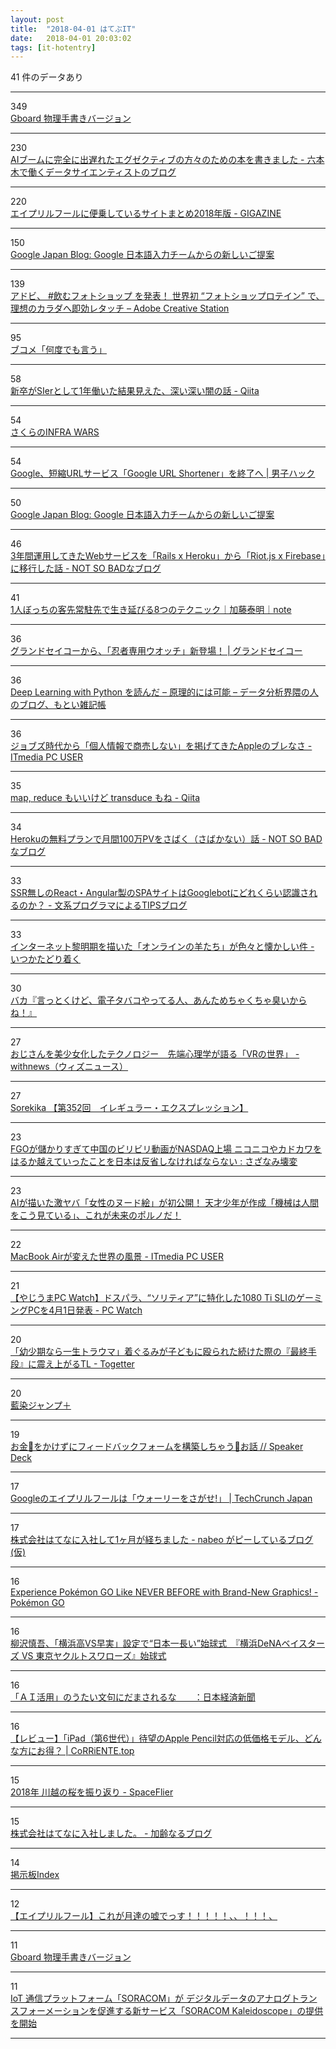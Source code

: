 ```yaml
---
layout: post
title:  "2018-04-01 はてぶIT"
date:   2018-04-01 20:03:02
tags: [it-hotentry]
---
```

41 件のデータあり

<hr><div class="row">
<div class="col-1"><span class="badge badge-pill badge-success h2">349</span></div>
<div class="col-11"><a href='https://landing.google.co.jp/tegaki/' target='_blank'>Gboard 物理手書きバージョン</a></div>
</div>
<hr>
<div class="row">
<div class="col-1"><span class="badge badge-pill badge-success h2">230</span></div>
<div class="col-11"><a href='https://tjo.hatenablog.com/entry/2018/04/01/003000' target='_blank'>AIブームに完全に出遅れたエグゼクティブの方々のための本を書きました - 六本木で働くデータサイエンティストのブログ</a></div>
</div>
<hr>
<div class="row">
<div class="col-1"><span class="badge badge-pill badge-success h2">220</span></div>
<div class="col-11"><a href='https://gigazine.net/news/20180401-aprilfool/' target='_blank'>エイプリルフールに便乗しているサイトまとめ2018年版 - GIGAZINE</a></div>
</div>
<hr>
<div class="row">
<div class="col-1"><span class="badge badge-pill badge-success h2">150</span></div>
<div class="col-11"><a href='https://japan.googleblog.com/2018/04/tegaki.html' target='_blank'>Google Japan Blog: Google 日本語入力チームからの新しいご提案</a></div>
</div>
<hr>
<div class="row">
<div class="col-1"><span class="badge badge-pill badge-success h2">139</span></div>
<div class="col-11"><a href='https://blogs.adobe.com/creativestation/aprilfools_2018' target='_blank'>アドビ、 #飲むフォトショップ を発表！ 世界初 “フォトショップロテイン” で、理想のカラダへ即効レタッチ – Adobe Creative Station</a></div>
</div>
<hr>
<div class="row">
<div class="col-1"><span class="badge badge-pill badge-success h2">95</span></div>
<div class="col-11"><a href='https://anond.hatelabo.jp/20180401145223' target='_blank'>ブコメ「何度でも言う」</a></div>
</div>
<hr>
<div class="row">
<div class="col-1"><span class="badge badge-pill badge-success h2">58</span></div>
<div class="col-11"><a href='https://qiita.com/sirootosan/items/43226b6707ab6dc9d6af' target='_blank'>新卒がSIerとして1年働いた結果見えた、深い深い闇の話 - Qiita</a></div>
</div>
<hr>
<div class="row">
<div class="col-1"><span class="badge badge-pill badge-success h2">54</span></div>
<div class="col-11"><a href='https://infrawars.cloud.sakura.ad.jp/' target='_blank'>さくらのINFRA WARS</a></div>
</div>
<hr>
<div class="row">
<div class="col-1"><span class="badge badge-pill badge-success h2">54</span></div>
<div class="col-11"><a href='https://www.danshihack.com/2018/03/31/junp/google-url-shortener.html' target='_blank'>Google、短縮URLサービス「Google URL Shortener」を終了へ | 男子ハック</a></div>
</div>
<hr>
<div class="row">
<div class="col-1"><span class="badge badge-pill badge-success h2">50</span></div>
<div class="col-11"><a href='https://japan.googleblog.com/2018/04/tegaki.html?m=1' target='_blank'>Google Japan Blog: Google 日本語入力チームからの新しいご提案</a></div>
</div>
<hr>
<div class="row">
<div class="col-1"><span class="badge badge-pill badge-success h2">46</span></div>
<div class="col-11"><a href='http://blog.notsobad.jp/entry/2018/03/31/132507' target='_blank'>3年間運用してきたWebサービスを「Rails x Heroku」から「Riot.js x Firebase」に移行した話 - NOT SO BADなブログ</a></div>
</div>
<hr>
<div class="row">
<div class="col-1"><span class="badge badge-pill badge-success h2">41</span></div>
<div class="col-11"><a href='https://note.mu/curryperformer/n/ne2a70ea66075' target='_blank'>1人ぼっちの客先常駐先で生き延びる8つのテクニック｜加藤泰明｜note</a></div>
</div>
<hr>
<div class="row">
<div class="col-1"><span class="badge badge-pill badge-success h2">36</span></div>
<div class="col-11"><a href='https://www.grand-seiko.com/jp-ja/special/aprilfools/2018/' target='_blank'>グランドセイコーから、「忍者専用ウオッチ」新登場！ | グランドセイコー</a></div>
</div>
<hr>
<div class="row">
<div class="col-1"><span class="badge badge-pill badge-success h2">36</span></div>
<div class="col-11"><a href='https://yoheikikuta.github.io/DLwithPython/' target='_blank'>Deep Learning with Python を読んだ – 原理的には可能 – データ分析界隈の人のブログ、もとい雑記帳</a></div>
</div>
<hr>
<div class="row">
<div class="col-1"><span class="badge badge-pill badge-success h2">36</span></div>
<div class="col-11"><a href='http://www.itmedia.co.jp/pcuser/articles/1804/01/news021.html' target='_blank'>ジョブズ時代から「個人情報で商売しない」を掲げてきたAppleのブレなさ - ITmedia PC USER</a></div>
</div>
<hr>
<div class="row">
<div class="col-1"><span class="badge badge-pill badge-success h2">35</span></div>
<div class="col-11"><a href='https://qiita.com/41semicolon/items/666a3ff1c226828ecdb2' target='_blank'>map, reduce もいいけど transduce もね - Qiita</a></div>
</div>
<hr>
<div class="row">
<div class="col-1"><span class="badge badge-pill badge-success h2">34</span></div>
<div class="col-11"><a href='http://blog.notsobad.jp/entry/2018/02/04/170844' target='_blank'>Herokuの無料プランで月間100万PVをさばく（さばかない）話 - NOT SO BADなブログ</a></div>
</div>
<hr>
<div class="row">
<div class="col-1"><span class="badge badge-pill badge-success h2">33</span></div>
<div class="col-11"><a href='http://www.bunkei-programmer.net/entry/2018/04/01/024355' target='_blank'>SSR無しのReact・Angular製のSPAサイトはGooglebotにどれくらい認識されるのか？ - 文系プログラマによるTIPSブログ</a></div>
</div>
<hr>
<div class="row">
<div class="col-1"><span class="badge badge-pill badge-success h2">33</span></div>
<div class="col-11"><a href='http://www.itutado.com/entry/online_1' target='_blank'>インターネット黎明期を描いた「オンラインの羊たち」が色々と懐かしい件 - いつかたどり着く</a></div>
</div>
<hr>
<div class="row">
<div class="col-1"><span class="badge badge-pill badge-success h2">30</span></div>
<div class="col-11"><a href='https://anond.hatelabo.jp/20180331214512' target='_blank'>バカ『言っとくけど、電子タバコやってる人、あんためちゃくちゃ臭いからね！』</a></div>
</div>
<hr>
<div class="row">
<div class="col-1"><span class="badge badge-pill badge-success h2">27</span></div>
<div class="col-11"><a href='https://withnews.jp/article/f0180401000qq000000000000000W00g10701qq000017020A' target='_blank'>おじさんを美少女化したテクノロジー　先端心理学が語る「VRの世界」 - withnews（ウィズニュース）</a></div>
</div>
<hr>
<div class="row">
<div class="col-1"><span class="badge badge-pill badge-success h2">27</span></div>
<div class="col-11"><a href='http://www.sorekika.com/dame.jsp?idx=352' target='_blank'>Sorekika 【第352回　イレギュラー・エクスプレッション】</a></div>
</div>
<hr>
<div class="row">
<div class="col-1"><span class="badge badge-pill badge-success h2">23</span></div>
<div class="col-11"><a href='https://sazanami.net/20180329-bilibili-nasdaq-fgo-azurlane-nikoniko-kadokawa/' target='_blank'>FGOが儲かりすぎて中国のビリビリ動画がNASDAQ上場 ニコニコやカドカワをはるか越えていったことを日本は反省しなければならない : さざなみ壊変</a></div>
</div>
<hr>
<div class="row">
<div class="col-1"><span class="badge badge-pill badge-success h2">23</span></div>
<div class="col-11"><a href='http://tocana.jp/2018/03/post_16472_entry.html' target='_blank'>AIが描いた激ヤバ「女性のヌード絵」が初公開！ 天才少年が作成「機械は人間をこう見ている」、これが未来のポルノだ！</a></div>
</div>
<hr>
<div class="row">
<div class="col-1"><span class="badge badge-pill badge-success h2">22</span></div>
<div class="col-11"><a href='http://www.itmedia.co.jp/pcuser/articles/1804/01/news015.html' target='_blank'>MacBook Airが変えた世界の風景 - ITmedia PC USER</a></div>
</div>
<hr>
<div class="row">
<div class="col-1"><span class="badge badge-pill badge-success h2">21</span></div>
<div class="col-11"><a href='https://pc.watch.impress.co.jp/docs/news/yajiuma/1114582.html' target='_blank'>【やじうまPC Watch】ドスパラ、“ソリティア”に特化した1080 Ti SLIのゲーミングPCを4月1日発表 - PC Watch</a></div>
</div>
<hr>
<div class="row">
<div class="col-1"><span class="badge badge-pill badge-success h2">20</span></div>
<div class="col-11"><a href='https://togetter.com/li/1213848' target='_blank'>「幼少期なら一生トラウマ」着ぐるみが子どもに殴られた続けた際の『最終手段』に震え上がるTL - Togetter</a></div>
</div>
<hr>
<div class="row">
<div class="col-1"><span class="badge badge-pill badge-success h2">20</span></div>
<div class="col-11"><a href='https://www.shonenjump.com/p/sp/1804/01/browser/' target='_blank'>藍染ジャンプ＋</a></div>
</div>
<hr>
<div class="row">
<div class="col-1"><span class="badge badge-pill badge-success h2">19</span></div>
<div class="col-11"><a href='https://speakerdeck.com/ayatk/ojin-wokakezunihuidobatukuhuomuwogou-zhu-sitiyau-ohua' target='_blank'>お金🤑をかけずにフィードバックフォームを構築しちゃう💪お話 // Speaker Deck</a></div>
</div>
<hr>
<div class="row">
<div class="col-1"><span class="badge badge-pill badge-success h2">17</span></div>
<div class="col-11"><a href='https://jp.techcrunch.com/2018/04/01/2018-03-31-google-needs-your-help-finding-waldo/' target='_blank'>Googleのエイプリルフールは「ウォーリーをさがせ!」 | TechCrunch Japan</a></div>
</div>
<hr>
<div class="row">
<div class="col-1"><span class="badge badge-pill badge-success h2">17</span></div>
<div class="col-11"><a href='https://nabeop.hatenablog.com/entry/2018/04/01/095647' target='_blank'>株式会社はてなに入社して1ヶ月が経ちました - nabeo がピーしているブログ (仮)</a></div>
</div>
<hr>
<div class="row">
<div class="col-1"><span class="badge badge-pill badge-success h2">16</span></div>
<div class="col-11"><a href='https://pokemongolive.com/post/newgraphicsapr2018/' target='_blank'>Experience Pokémon GO Like NEVER BEFORE with Brand-New Graphics! - Pokémon GO</a></div>
</div>
<hr>
<div class="row">
<div class="col-1"><span class="badge badge-pill badge-success h2">16</span></div>
<div class="col-11"><a href='http://www.youtube.com/watch?v=BpBGguwLkKs' target='_blank'>柳沢慎吾、「横浜高VS早実」設定で“日本一長い”始球式　『横浜DeNAベイスターズ VS 東京ヤクルトスワローズ』始球式</a></div>
</div>
<hr>
<div class="row">
<div class="col-1"><span class="badge badge-pill badge-success h2">16</span></div>
<div class="col-11"><a href='https://www.nikkei.com/article/DGXMZO28572800W8A320C1000000/' target='_blank'>「ＡＩ活用」のうたい文句にだまされるな　　：日本経済新聞</a></div>
</div>
<hr>
<div class="row">
<div class="col-1"><span class="badge badge-pill badge-success h2">16</span></div>
<div class="col-11"><a href='https://corriente.top/review-ipad6thgen/' target='_blank'>【レビュー】「iPad（第6世代）」待望のApple Pencil対応の低価格モデル、どんな方にお得？ | CoRRiENTE.top</a></div>
</div>
<hr>
<div class="row">
<div class="col-1"><span class="badge badge-pill badge-success h2">15</span></div>
<div class="col-11"><a href='http://www.spaceflier.com/entry/20180331_kawagoe-sakura' target='_blank'>2018年 川越の桜を振り返り - SpaceFlier</a></div>
</div>
<hr>
<div class="row">
<div class="col-1"><span class="badge badge-pill badge-success h2">15</span></div>
<div class="col-11"><a href='http://mattn.hatenablog.com/entry/2018/04/01/001103' target='_blank'>株式会社はてなに入社しました。 - 加齢なるブログ</a></div>
</div>
<hr>
<div class="row">
<div class="col-1"><span class="badge badge-pill badge-success h2">14</span></div>
<div class="col-11"><a href='http://key-bbs.sakura.ne.jp/' target='_blank'>掲示板Index</a></div>
</div>
<hr>
<div class="row">
<div class="col-1"><span class="badge badge-pill badge-success h2">12</span></div>
<div class="col-11"><a href='http://www.youtube.com/watch?v=Xx7RkgTKOGs' target='_blank'>【エイプリルフール】これが月達の嘘でっす！！！！！、、！！！、</a></div>
</div>
<hr>
<div class="row">
<div class="col-1"><span class="badge badge-pill badge-success h2">11</span></div>
<div class="col-11"><a href='http://www.youtube.com/watch?v=guJnFY1R4I0' target='_blank'>Gboard 物理手書きバージョン</a></div>
</div>
<hr>
<div class="row">
<div class="col-1"><span class="badge badge-pill badge-success h2">11</span></div>
<div class="col-11"><a href='https://soracom.jp/press/2018040101/' target='_blank'>IoT 通信プラットフォーム「SORACOM」が デジタルデータのアナログトランスフォーメーションを促進する新サービス「SORACOM Kaleidoscope」の提供を開始</a></div>
</div>
<hr>
